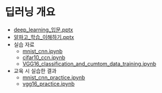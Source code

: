 # 딥러닝 개요

- [deep_learning_입문.pptx](deep_learning/deep_learning_입문.pptx)
- [알파고_학습_이해하기.pptx](deep_learning/알파고_학습_이해하기.pptx)
- 실습 자료
    - [mnist_cnn.ipynb](deep_learning/mnist_cnn.ipynb)
    - [cifar10_ccn.ipynb](deep_learning/cifar10_ccn.ipynb)
    - [VGG16_classification_and_cumtom_data_training.ipynb](deep_learning/VGG16_classification_and_cumtom_data_training.ipynb)
- 교육 시 실습한 결과
    - [mnist_cnn_practice.ipynb](deep_learning/mnist_cnn_practice.ipynb)
    - [vgg16_practice.ipynb](deep_learning/vgg16_practice.ipynb)
